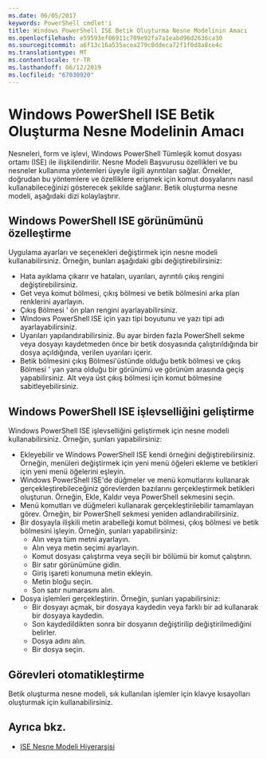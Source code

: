 ```yaml
---
ms.date: 06/05/2017
keywords: PowerShell cmdlet'i
title: Windows PowerShell ISE Betik Oluşturma Nesne Modelinin Amacı
ms.openlocfilehash: e59593ef06911c709e92fa7a1eabd96d2636ca30
ms.sourcegitcommit: a6f13c16a535acea279c0ddeca72f1f0d8a8ce4c
ms.translationtype: MT
ms.contentlocale: tr-TR
ms.lasthandoff: 06/12/2019
ms.locfileid: "67030920"
---
```

# <a name="purpose-of-the-windows-powershell-ise-scripting-object-model"></a>Windows PowerShell ISE Betik Oluşturma Nesne Modelinin Amacı

Nesneleri, form ve işlevi, Windows PowerShell Tümleşik komut dosyası ortamı (ISE) ile ilişkilendirilir. Nesne Modeli Başvurusu özellikleri ve bu nesneler kullanıma yöntemleri üyeyle ilgili ayrıntıları sağlar. Örnekler, doğrudan bu yöntemlere ve özelliklere erişmek için komut dosyalarını nasıl kullanabileceğinizi gösterecek şekilde sağlanır. Betik oluşturma nesne modeli, aşağıdaki dizi kolaylaştırır.

## <a name="customizing-the-appearance-of-windows-powershell-ise"></a>Windows PowerShell ISE görünümünü özelleştirme

Uygulama ayarları ve seçenekleri değiştirmek için nesne modeli kullanabilirsiniz. Örneğin, bunları aşağıdaki gibi değiştirebilirsiniz:

- Hata ayıklama çıkarır ve hataları, uyarıları, ayrıntılı çıkış rengini değiştirebilirsiniz.
- Get veya komut bölmesi, çıkış bölmesi ve betik bölmesini arka plan renklerini ayarlayın.
- Çıkış Bölmesi ' ön plan rengini ayarlayabilirsiniz.
- Windows PowerShell ISE için yazı tipi boyutunu ve yazı tipi adı ayarlayabilirsiniz.
- Uyarıları yapılandırabilirsiniz. Bu ayar birden fazla PowerShell sekme veya dosyayı kaydetmeden önce bir betik dosyasında çalıştırıldığında bir dosya açıldığında, verilen uyarıları içerir.
- Betik bölmesini çıkış Bölmesi'üstünde olduğu betik bölmesi ve çıkış Bölmesi ' yan yana olduğu bir görünümü ve görünüm arasında geçiş yapabilirsiniz. Alt veya üst çıkış bölmesi için komut bölmesine sabitleyebilirsiniz.

## <a name="enhancing-the-functionality-of-windows-powershell-ise"></a>Windows PowerShell ISE işlevselliğini geliştirme

Windows PowerShell ISE işlevselliğini geliştirmek için nesne modeli kullanabilirsiniz. Örneğin, şunları yapabilirsiniz:

- Ekleyebilir ve Windows PowerShell ISE kendi örneğini değiştirebilirsiniz. Örneğin, menüleri değiştirmek için yeni menü öğeleri ekleme ve betikleri için yeni menü öğelerini eşleyin.
- Windows PowerShell ISE'de düğmeler ve menü komutlarını kullanarak gerçekleştirebileceğiniz görevlerden bazılarını gerçekleştirmek betikleri oluşturun. Örneğin, Ekle, Kaldır veya PowerShell sekmesini seçin.
- Menü komutları ve düğmeleri kullanarak gerçekleştirilebilir tamamlayan görev. Örneğin, bir PowerShell sekmesi yeniden adlandırabilirsiniz.
- Bir dosyayla ilişkili metin arabelleği komut bölmesi, çıkış bölmesi ve betik bölmesini işleyin. Örneğin, şunları yapabilirsiniz:
  - Alın veya tüm metni ayarlayın.
  - Alın veya metin seçimi ayarlayın.
  - Komut dosyası çalıştırma veya seçili bir bölümü bir komut çalıştırın.
  - Bir satır görünümüne gidin.
  - Giriş işareti konumuna metin ekleyin.
  - Metin bloğu seçin.
  - Son satır numarasını alın.
- Dosya işlemleri gerçekleştirin. Örneğin, şunları yapabilirsiniz:
  - Bir dosyayı açmak, bir dosyaya kaydedin veya farklı bir ad kullanarak bir dosyaya kaydedin.
  - Son kaydedildikten sonra bir dosyanın değiştirilip değiştirilmediğini belirler.
  - Dosya adını alın.
  - Bir dosya seçin.

## <a name="automating-tasks"></a>Görevleri otomatikleştirme

Betik oluşturma nesne modeli, sık kullanılan işlemler için klavye kısayolları oluşturmak için kullanabilirsiniz.

## <a name="see-also"></a>Ayrıca bkz.

- [ISE Nesne Modeli Hiyerarşisi](The-ISE-Object-Model-Hierarchy.md)
